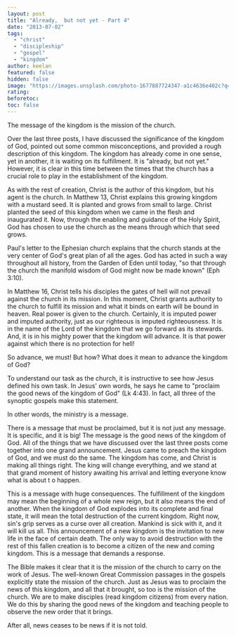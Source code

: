 ```yaml
---
layout: post
title: "Already,  but not yet - Part 4"
date: "2013-07-02"
tags: 
  - "christ"
  - "discipleship"
  - "gospel"
  - "kingdom"
author: keelan
featured: false
hidden: false
image: "https://images.unsplash.com/photo-1677887724347-a1c4636e402c?q=80&w=2070&auto=format&fit=crop&ixlib=rb-4.0.3&ixid=M3wxMjA3fDB8MHxwaG90by1wYWdlfHx8fGVufDB8fHx8fA%3D%3D"
rating:
beforetoc:
toc: false
---
```


The message of the kingdom is the mission of the church.

Over the last three posts, I have discussed the significance of the kingdom of God, pointed out some common misconceptions, and provided a rough description of this kingdom. The kingdom has already come in one sense, yet in another, it is waiting on its fulfillment. It is "already, but not yet." However, it is clear in this time between the times that the church has a crucial role to play in the establishment of the kingdom.

As with the rest of creation, Christ is the author of this kingdom, but his agent is the church. In Matthew 13, Christ explains this growing kingdom with a mustard seed. It is planted and grows from small to large. Christ planted the seed of this kingdom when we came in the flesh and inaugurated it. Now, through the enabling and guidance of the Holy Spirit, God has chosen to use the church as the means through which that seed grows.

Paul's letter to the Ephesian church explains that the church stands at the very center of God's great plan of all the ages. God has acted in such a way throughout all history, from the Garden of Eden until today, "so that through the church the manifold wisdom of God might now be made known" (Eph 3:10).

In Matthew 16, Christ tells his disciples the gates of hell will not prevail against the church in its mission. In this moment, Christ grants authority to the church to fulfill its mission and what it binds on earth will be bound in heaven. Real power is given to the church. Certainly, it is imputed power and imputed authority, just as our righteous is imputed righteousness. It is in the name of the Lord of the kingdom that we go forward as its stewards. And, it is in his mighty power that the kingdom will advance. It is that power against which there is no protection for hell!

So advance, we must! But how? What does it mean to advance the kingdom of God?

To understand our task as the church, it is instructive to see how Jesus defined his own task. In Jesus' own words, he says he came to "proclaim the good news of the kingdom of God" (Lk 4:43). In fact, all three of the synoptic gospels make this statement.

In other words, the ministry is a message.

There is a message that must be proclaimed, but it is not just any message. It is specific, and it is big! The message is the good news of the kingdom of God. All of the things that we have discussed over the last three posts come together into one grand announcement. Jesus came to preach the kingdom of God, and we must do the same. The kingdom has come, and Christ is making all things right. The king will change everything, and we stand at that grand moment of history awaiting his arrival and letting everyone know what is about t o happen.

This is a message with huge consequences. The fulfillment of the kingdom may mean the beginning of a whole new reign, but it also means the end of another. When the kingdom of God explodes into its complete and final state, it will mean the total destruction of the current kingdom. Right now, sin's grip serves as a curse over all creation. Mankind is sick with it, and it will kill us all. This announcement of a new kingdom is the invitation to new life in the face of certain death. The only way to avoid destruction with the rest of this fallen creation is to become a citizen of the new and coming kingdom. This is a message that demands a response.

The Bible makes it clear that it is the mission of the church to carry on the work of Jesus. The well-known Great Commission passages in the gospels explicitly state the mission of the church. Just as Jesus was to proclaim the news of this kingdom, and all that it brought, so too is the mission of the church. We are to make disciples (read kingdom citizens) from every nation. We do this by sharing the good news of the kingdom and teaching people to observe the new order that it brings.

After all, news ceases to be news if it is not told.
